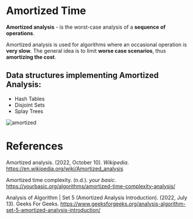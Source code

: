 # Amortized Time 
 
**Amortized analysis** - is the worst-case analysis of a **sequence of operations**.

Amortized analysis is used for algorithms where an occasional operation is **very slow**. The general idea is to limit **worse case scenarios**, thus **amortizing the cost**. 


## Data structures implementing Amortized Analysis: 
- Hash Tables 
- Disjoint Sets 
- Splay Trees 

![amortized](https://user-images.githubusercontent.com/109105989/197426800-87bf4120-935d-484d-978a-71e624dad943.png)

# References 
Amortized analysis. (2022, October 10). *Wikipedia*. <https://en.wikipedia.org/wiki/Amortized_analysis> 

Amortized time complexity. (n.d.). *your basic*. <https://yourbasic.org/algorithms/amortized-time-complexity-analysis/> 

Analysis of Algorithm | Set 5 (Amortized Analysis Introduction). (2022, July 13). Geeks For Geeks. <https://www.geeksforgeeks.org/analysis-algorithm-set-5-amortized-analysis-introduction/> 

